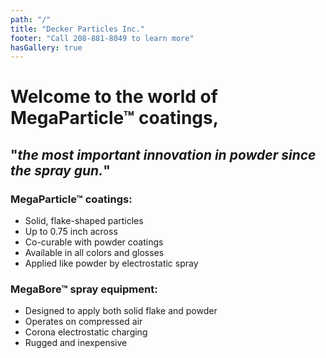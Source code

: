 ```yaml
---
path: "/"
title: "Decker Particles Inc."
footer: "Call 208-881-8049 to learn more"
hasGallery: true
---
```


# Welcome to the world of MegaParticle™ coatings,
## "*the most important innovation in powder since the spray gun.*"


<gallery-image name="img11" title="Pines in Snow" description='Enormous green polyester flake on a white polyester background (3 × 5" panel)' ></gallery-image>


### MegaParticle™ coatings:
+ Solid, flake-shaped particles
+ Up to 0.75 inch across
+ Co-curable with powder coatings
+ Available in all colors and glosses
+ Applied like powder by electrostatic spray

### MegaBore™ spray equipment:
+ Designed to apply both solid flake and powder
+ Operates on compressed air
+ Corona electrostatic charging
+ Rugged and inexpensive
